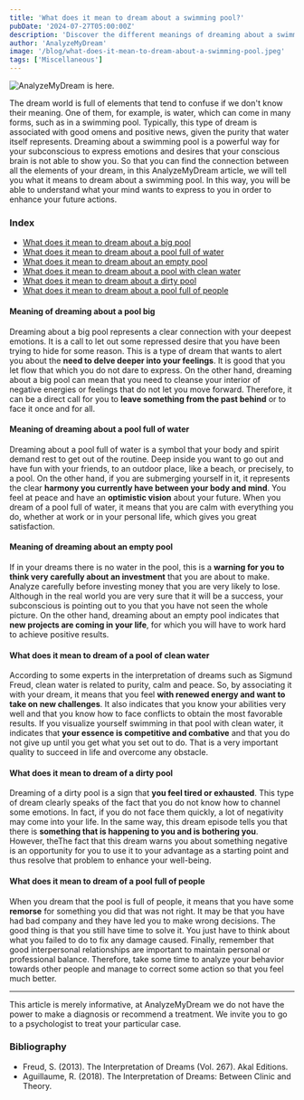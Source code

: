 ```yaml
---
title: 'What does it mean to dream about a swimming pool?'
pubDate: '2024-07-27T05:00:00Z'
description: 'Discover the different meanings of dreaming about a swimming pool, from a pool full of water to an empty pool, and how to interpret these dreams.'
author: 'AnalyzeMyDream'
image: '/blog/what-does-it-mean-to-dream-about-a-swimming-pool.jpeg'
tags: ['Miscellaneous']
---
```


![AnalyzeMyDream is here.](/blog/what-does-it-mean-to-dream-about-a-swimming-pool.jpeg)

The dream world is full of elements that tend to confuse if we don't know their meaning. One of them, for example, is water, which can come in many forms, such as in a swimming pool. Typically, this type of dream is associated with good omens and positive news, given the purity that water itself represents. Dreaming about a swimming pool is a powerful way for your subconscious to express emotions and desires that your conscious brain is not able to show you. So that you can find the connection between all the elements of your dream, in this AnalyzeMyDream article, we will tell you what it means to dream about a swimming pool. In this way, you will be able to understand what your mind wants to express to you in order to enhance your future actions.

### Index

- [What does it mean to dream about a big pool](#what-does-it-mean-to-dream-about-a-big-pool)
- [What does it mean to dream about a pool full of water](#what-does-it-mean-to-dream-about-a-pool-full-of-water)
- [What does it mean to dream about an empty pool](#what-does-it-mean-to-dream-about-an-empty-pool)
- [What does it mean to dream about a pool with clean water](#what-does-it-mean-to-dream-about-a-pool-with-clean-water)
- [What does it mean to dream about a dirty pool](#what-does-it-mean-to-dream-about-a-dirty-pool)
- [What does it mean to dream about a pool full of people](#what-does-it-mean-to-dream-about-a-pool-full-of-people)

#### Meaning of dreaming about a pool big

Dreaming about a big pool represents a clear connection with your deepest emotions. It is a call to let out some repressed desire that you have been trying to hide for some reason. This is a type of dream that wants to alert you about the **need to delve deeper into your feelings**. It is good that you let flow that which you do not dare to express. 
On the other hand, dreaming about a big pool can mean that you need to cleanse your interior of negative energies or feelings that do not let you move forward. Therefore, it can be a direct call for you to **leave something from the past behind** or to face it once and for all. 

#### Meaning of dreaming about a pool full of water

Dreaming about a pool full of water is a symbol that your body and spirit demand rest to get out of the routine. Deep inside you want to go out and have fun with your friends, to an outdoor place, like a beach, or precisely, to a pool. 
On the other hand, if you are submerging yourself in it, it represents the clear **harmony you currently have between your body and mind**. You feel at peace and have an **optimistic vision** about your future. When you dream of a pool full of water, it means that you are calm with everything you do, whether at work or in your personal life, which gives you great satisfaction.

#### Meaning of dreaming about an empty pool

If in your dreams there is no water in the pool, this is a **warning for you to think very carefully about an investment** that you are about to make. Analyze carefully before investing money that you are very likely to lose. Although in the real world you are very sure that it will be a success, your subconscious is pointing out to you that you have not seen the whole picture. 
On the other hand, dreaming about an empty pool indicates that **new projects are coming in your life**, for which you will have to work hard to achieve positive results.

#### What does it mean to dream of a pool of clean water

According to some experts in the interpretation of dreams such as Sigmund Freud, clean water is related to purity, calm and peace. So, by associating it with your dream, it means that you feel **with renewed energy and want to take on new challenges**. It also indicates that you know your abilities very well and that you know how to face conflicts to obtain the most favorable results. 
If you visualize yourself swimming in that pool with clean water, it indicates that **your essence is competitive and combative** and that you do not give up until you get what you set out to do. That is a very important quality to succeed in life and overcome any obstacle. 

#### What does it mean to dream of a dirty pool

Dreaming of a dirty pool is a sign that **you feel tired or exhausted**. This type of dream clearly speaks of the fact that you do not know how to channel some emotions. In fact, if you do not face them quickly, a lot of negativity may come into your life. 
In the same way, this dream episode tells you that there is **something that is happening to you and is bothering you**. However, theThe fact that this dream warns you about something negative is an opportunity for you to use it to your advantage as a starting point and thus resolve that problem to enhance your well-being.

#### What does it mean to dream of a pool full of people

When you dream that the pool is full of people, it means that you have some **remorse** for something you did that was not right. It may be that you have had bad company and they have led you to make wrong decisions. The good thing is that you still have time to solve it. You just have to think about what you failed to do to fix any damage caused. 
Finally, remember that good interpersonal relationships are important to maintain personal or professional balance. Therefore, take some time to analyze your behavior towards other people and manage to correct some action so that you feel much better.

---

This article is merely informative, at AnalyzeMyDream we do not have the power to make a diagnosis or recommend a treatment. We invite you to go to a psychologist to treat your particular case.

### Bibliography

- Freud, S. (2013). The Interpretation of Dreams (Vol. 267). Akal Editions.
- Aguillaume, R. (2018). The Interpretation of Dreams: Between Clinic and Theory.